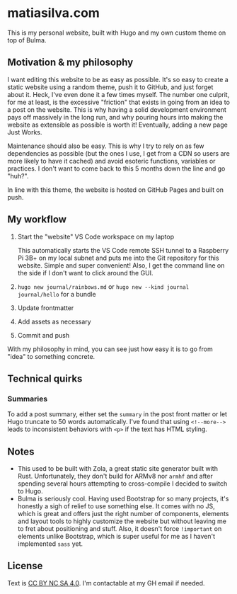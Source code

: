 # matiasilva.com

This is my personal website, built with Hugo and my own custom theme on top of Bulma.

## Motivation & my philosophy

I want editing this website to be as easy as possible. It's so easy to create a static website using a random theme, push it to GitHub, and just forget about it. Heck, I've even done it a few times myself. The number one culprit, for me at least, is the excessive "friction" that exists in going from an idea to a post on the website. This is why having a solid development environment pays off massively in the long run, and why pouring hours into making the website as extensible as possible is worth it! Eventually, adding a new page Just Works.

Maintenance should also be easy. This is why I try to rely on as few dependencies as possible (but the ones I use, I get from a CDN so users are more likely to have it cached) and avoid esoteric functions, variables or practices. I don't want to come back to this 5 months down the line and go "huh?".

In line with this theme, the website is hosted on GitHub Pages and built on push.

## My workflow

1. Start the "website" VS Code workspace on my laptop

    This automatically starts the VS Code remote SSH tunnel to a Raspberry Pi 3B+ on my local subnet and puts me into the Git repository for this website. Simple and super convenient! Also, I get the command line on the side if I don't want to click around the GUI.

2. `hugo new journal/rainbows.md` or `hugo new --kind journal journal/hello` for a bundle
3. Update frontmatter
4. Add assets as necessary
5. Commit and push

With my philosophy in mind, you can see just how easy it is to go from "idea" to something concrete.

## Technical quirks

### Summaries

To add a post summary, either set the `summary` in the post front matter or let Hugo truncate to 50 words automatically. I've found that using `<!--more-->` leads to inconsistent behaviors with `<p>` if the text has HTML styling.

## Notes

* This used to be built with Zola, a great static site generator built with Rust. Unfortunately, they don't build for ARMv8 nor `armhf` and after spending several hours attempting to cross-compile I decided to switch to Hugo.
* Bulma is seriously cool. Having used Bootstrap for so many projects, it's honestly a sigh of relief to use something else. It comes with no JS, which is great and offers just the right number of components, elements and layout tools to highly customize the website but without leaving me to fret about positioning and stuff. Also, it doesn't force `!important` on elements unlike Bootstrap, which is super useful for me as I haven't implemented `sass` yet.

## License

Text is [CC BY NC SA 4.0](http://creativecommons.org/licenses/by-nc-sa/4.0/). I'm contactable at my GH email if needed.

